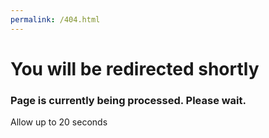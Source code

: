 ```yaml
---
permalink: /404.html
---
```

<meta http-equiv="refresh" content="3;url=index.html" >
<h1>You will be redirected shortly</h1>
<h3>Page is currently being processed. Please wait.</h3>
<p>Allow up to 20 seconds</p>
